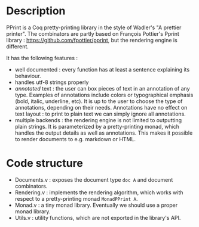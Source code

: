 # Description

PPrint is a Coq pretty-printing library in the style of Wadler's "A prettier printer". The combinators are partly based on François Pottier's Pprint library : https://github.com/fpottier/pprint, but the rendering engine is different.

It has the following features :
- well documented : every function has at least a sentence explaining its behaviour.
- handles utf-8 strings properly
- _annotated_ text : the user can box pieces of text in an annotation of any type. Examples of annotations include colors or typographical emphasis (bold, italic, underline, etc). It is up to the user to choose the type of annotations, depending on their needs. Annotations have no effect on text layout : to print to plain text we can simply ignore all annotations.
- multiple backends : the rendering engine is not limited to outputting plain strings. It is parameterized by a pretty-printing monad, which handles the output details as well as annotations. This makes it possible to render documents to e.g. markdown or HTML.

# Code structure

- Documents.v : exposes the document type `doc A` and document combinators.
- Rendering.v : implements the rendering algorithm, which works with respect to a pretty-printing monad `MonadPPrint A`.
- Monad.v : a tiny monad library. Eventually we should use a proper monad library.
- Utils.v : utility functions, which are not exported in the library's API.